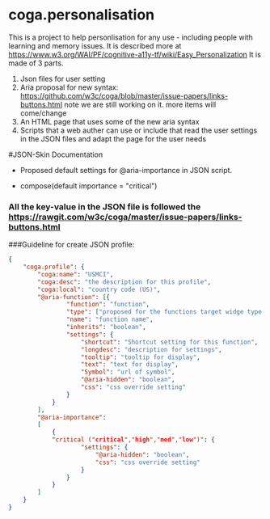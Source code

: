 # coga.personalisation
This is a project to help personlisation for any use - including people with learning and memory issues. It is described more at
https://www.w3.org/WAI/PF/cognitive-a11y-tf/wiki/Easy_Personalization
It is made of 3 parts.
1. Json files for user setting
2. Aria proposal for new syntax: https://github.com/w3c/coga/blob/master/issue-papers/links-buttons.html
note we are still working on it. more items will come/change
3. An HTML page that uses some of the new aria syntax
4. Scripts that a web auther can use or include that read the user settings in the JSON files and adapt the page for  the user needs 



#JSON-Skin Documentation

* Proposed default settings for @aria-importance in JSON script. 

* compose(default importance = "critical")

### All the key-value in the JSON file is followed the https://rawgit.com/w3c/coga/master/issue-papers/links-buttons.html

###Guideline for create JSON profile:

```json
{
    "coga.profile": {
        "coga:name": "USMCI",
        "coga:desc": "the description for this profile", 
        "coga:local": "country code (US)",
        "@aria-function": [{
                "function": "function",
                "type": ["proposed for the functions target widge type."],   
                "name": "function name",
                "inherits": "boolean",
                "settings": { 
                    "shortcut": "Shortcut setting for this function",
                    "longdesc": "description for settings",
                    "tooltip": "tooltip for display",
                    "text": "text for display",
                    "Symbol": "url of symbol",
                    "@aria-hidden": "boolean",
                    "css": "css override setting"
                }
            }
        ],
        "@aria-importance": 
        [
            {
            "critical ("critical","high","med","low")": { 
                    "settings": {
                        "@aria-hidden": "boolean",
                        "css": "css override setting"
                    }
                }
            }
        ]
    }
}

```